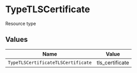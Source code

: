 # TypeTLSCertificate

Resource type


## Values

| Name                               | Value                              |
| ---------------------------------- | ---------------------------------- |
| `TypeTLSCertificateTLSCertificate` | tls_certificate                    |